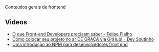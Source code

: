Conteudos gerais de frontend

## Videos
- [O que Front-end Developers precisam saber - Felipe FIalho](https://www.youtube.com/watch?v=GRStdYGAmrQ)
- [Como colocar seu projeto no ar DE GRAÇA via GitHub! - Dev Soutinho](https://www.youtube.com/watch?v=BU-w2_Aae54)
- [Uma introdução ao NPM para desenvolvedores front end](https://www.youtube.com/watch?v=QYH-vX_7Cfo)
